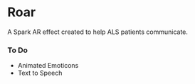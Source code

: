 # Roar
A Spark AR effect created to help ALS patients communicate.

### To Do

* Animated Emoticons
* Text to Speech
